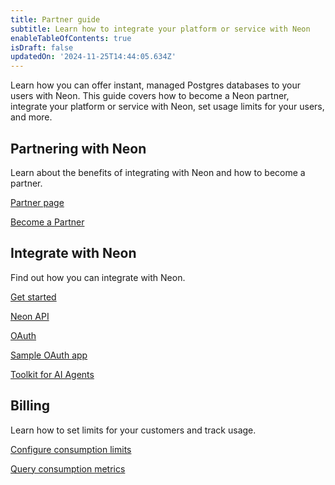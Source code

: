 ```yaml
---
title: Partner guide
subtitle: Learn how to integrate your platform or service with Neon
enableTableOfContents: true
isDraft: false
updatedOn: '2024-11-25T14:44:05.634Z'
---
```


Learn how you can offer instant, managed Postgres databases to your users with Neon. This guide covers how to become a Neon partner, integrate your platform or service with Neon, set usage limits for your users, and more.

<CTA title="Explore our partner success stories" description="Discover how partners like <a href='/blog/neon-postgres-on-vercel'>Vercel</a>, <a href='https://www.linkedin.com/posts/nikitashamgunov_heres-the-story-on-how-we-accidentally-created-activity-7242909460304699393-6mr2/'>Replit</a>, <a href='/blog/how-retool-uses-retool-and-the-neon-api-to-manage-300k-postgres-databases'>Retool</a>, and <a href='https://www.koyeb.com/blog/serverless-postgres-public-preview'>Koyeb</a> have integrated Neon into their platforms." isIntro></CTA>

## Partnering with Neon

Learn about the benefits of integrating with Neon and how to become a partner.

<DetailIconCards>

<a href="https://neon.tech/partners" description="Read about the benefits of partnering with Neon" icon="handshake">Partner page</a>

<a href="https://neon.tech/partners#partners-apply" description="Request a meeting with our partnership team" icon="todo">Become a Partner</a>

</DetailIconCards>

## Integrate with Neon

Find out how you can integrate with Neon.

<DetailIconCards>

<a href="/docs/guides/partner-get-started" description="Learn the essentials for integrating with Neon" icon="import">Get started</a>

<a href="/docs/reference/api-reference" description="Integrate using the Neon API" icon="transactions">Neon API</a>

<a href="/docs/guides/oauth-integration" description="Integrate with Neon using OAuth" icon="check">OAuth</a>

<a href="https://github.com/crialabs/neon-branches-visualizer" description="Check out a sample OAuth application" icon="lock-landscape">Sample OAuth app</a>

<a href="https://github.com/crialabs/toolkit" description="Spin up a Postgres database in seconds" icon="openai">Toolkit for AI Agents</a>

</DetailIconCards>

## Billing

Learn how to set limits for your customers and track usage.

<DetailIconCards>

<a href="/docs/guides/partner-consumption-limits" description="Use the Neon API to set consumption limits for your customers" icon="cheque">Configure consumption limits</a>

<a href="/docs/guides/partner-consumption-metrics" description="Track usage with Neon's consumption metrics APIs" icon="queries">Query consumption metrics</a>

</DetailIconCards>
